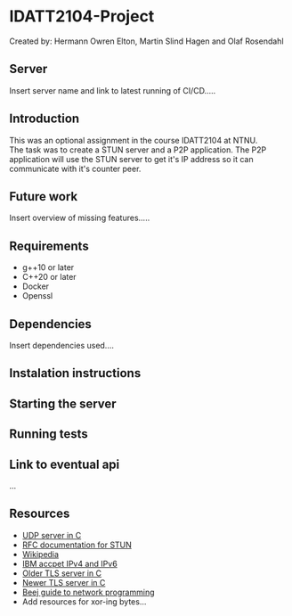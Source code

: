 # IDATT2104-Project
Created by: Hermann Owren Elton, Martin Slind Hagen and Olaf Rosendahl  

## Server
Insert server name and link to latest running of CI/CD.....

## Introduction
This was an optional assignment in the course IDATT2104 at NTNU.  
The task was to create a STUN server and a P2P application. The P2P application will use the STUN server to get it's IP address so it can communicate with it's counter peer.  

## Future work
Insert overview of missing features.....

## Requirements
* g++10 or later
* C++20 or later
* Docker
* Openssl

## Dependencies
Insert dependencies used....

## Instalation instructions


## Starting the server


## Running tests

## Link to eventual api
...

## Resources
* [UDP server in C](https://www.geeksforgeeks.org/udp-server-client-implementation-c/)
* [RFC documentation for STUN](https://tools.ietf.org/html/rfc5389)
* [Wikipedia](https://en.wikipedia.org/wiki/STUN)
* [IBM accpet IPv4 and IPv6](https://www.ibm.com/support/knowledgecenter/ssw_ibm_i_72/rzab6/xacceptboth.htm)
* [Older TLS server in C](https://wiki.openssl.org/index.php/Simple_TLS_Server)
* [Newer TLS server in C](https://aticleworld.com/ssl-server-client-using-openssl-in-c/)
* [Beej guide to network programming](https://beej.us/guide/bgnet/html/)
* Add resources for xor-ing bytes...

